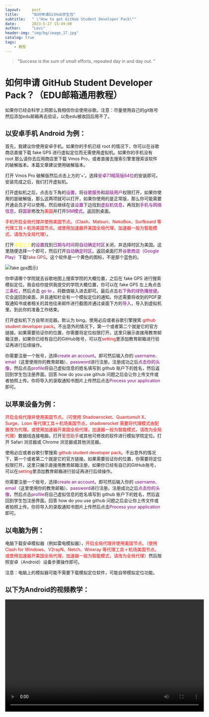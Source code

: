 ```yaml
---
layout:     post
title:      "如何申请GitHub学生包" 
subtitle:   " \"How to get GitHub Student Developer Pack\""
date:       2023-5-27 15:49:00
author:     "Levi"
header-img: "img/bg/image_17.jpg"
catalog: true
tags:
    - 教程
---
```


> “Success is the sum of small efforts, repeated day in and day out. ”


# 如何申请 GitHub Student Developer Pack？（EDU邮箱通用教程）

如果你已经会科学上网那么我相信你会使用谷歌。注意：尽量使用自己的git账号然后添加edu邮箱再去验证，以免edu被收回后用不了。

## 以安卓手机 Android 为例：

首先，我建议你使用安卓手机。如果你的手机已经 root 的情况下，你可以在谷歌商店直接下载 fake GPS 进行虚拟定位而无需使用虚拟机。如果你的手机没有 root 那么请你去应用商店里下载 Vmos Pro，或者直接去搜索引擎里搜索该软件的破解版本。本篇文章建议使用破解版本。

打开 Vmos Pro 破解版然后点击上方的‘+’。选择<span style="color:purple;">安卓7.1精简版64位</span>的安装即可。安装完成之后，我们打开虚拟机。

打开虚拟机之后，点击左下角的<span style="color:purple;">设置</span>，将<span style="color:purple;">谷歌服务</span>和<span style="color:purple;">超级用户</span>权限打开，如果你使用的是破解版，那么这两项就可以打开，如果你使用的是正常版，那么你可能需要开通会员才可以使用。然后继续在该<span style="color:purple;">设置</span>下边找到<span style="color:purple;">虚拟机信息</span>，再找到<span style="color:purple;">手机与网络信息</span>，将<span style="color:purple;">国家</span>修改为<span style="color:red;">美国</span>并打开<span style="color:purple;">SIM模式</span>。返回到桌面。

<span style="color:red;">手机开启全局代理并使用美国节点。（Clash、Matsuri、NekoBox、Surfboard 等代理工具＋机场美国节点。或使用加速器开美国全局代理，加速器一般为智能模式，请改为全局代理）</span>。

打开<span style="color:yellow;">桌面上方</span>的<span style="color:purple;">设置</span>找到<span style="color:purple;">日期与时间</span>将<span style="color:purple;">自动确定时区</span>关闭，并选择时区为美国。这里随便选择一个即可，然后打开<span style="color:purple;">自动确定时区</span>。返回桌面打开<span style="color:purple;">谷歌商店（Google Play）</span>下载<span style="color:brown;">fake GPS</span>。这个软件是一个黄色的图标，不是那个蓝色的。

![fake gps图示](https://play-lh.googleusercontent.com/0IAs5zhKgOxvlAZlzOlZN2i9gv887ppbQhaFcvqF1ygmjxDdKnNZH8aFvT7U0XV5EA=w200-h200))

你申请哪个学院就去谷歌地图上搜索学院的大概位置，之后在 fake GPS 进行搜索模拟定位。我会给你提供我提交的学院大概位置，你可以在 fake GPS 左上角点击<span style="color:purple;">三条杠</span>，然后点击<span style="color:purple;"> go to </span>。将数值输入进去即可。最后点击<span style="color:purple;">右下角的绿色播放键</span>。它会返回到桌面，并且通知栏会有一个模拟定位的通知。你还需要将收到的PDF录取通知书或者相关的其他往来邮件进行截图并通过桌面下方的<span style="color:purple;">导入</span>，导入到虚拟机里。到此你的准备工作结束。

打开虚拟机下方自带浏览器。默认为 bing。使用必应或者谷歌引擎搜索<span style="color:red;"> github student developer pack</span>。不出意外的情况下，第一个或者第二个就是它的官方链接。如果需要验证你的位置，你需要将定位权限打开。这里只展示直接用教育邮箱注册，如果你已经有自已的GitHub账号，可以在<span style="color:red;">setting</span>里添加教育邮箱进行验证再进行后续操作。

你需要注册一个账号，选择<span style="color:purple;">create an account</span>。即可然后输入你的 <span style="color:purple;">username、email</span>（这里使用你的教育邮箱）、<span style="color:purple;">password</span>进行注册。注册成功之后<span style="color:purple;">点击你的头像</span>，然后点击<span style="color:purple;">profile</span>将自己虚拟信息的姓名填写到 github 账户下的姓名，然后返回到学生包注册界面。回答 how do you use github 问题之后会让你上传文件或者拍照上传。你将导入的录取通知书图片上传然后点击<span style="color:purple;">Process your application</span>即可。

## 以苹果设备为例：

<span style="color:red;">开启全局代理并使用美国节点。（可使用 Shadowrocket、Quantumult X、Surge、Loon 等代理工具＋机场美国节点，shadowrocket 需要将代理模式由配置改为代理。或使用加速器开美国全局代理，加速器一般为智能模式，请改为全局代理）</span>数据线连接电脑，打开<span style="color:brown;">爱思助手</span>或其他可修改的软件进行模拟学院定位。打开 Safari 浏览器或 Chrome 浏览器或其他浏览器。

使用必应或者谷歌引擎搜索<span style="color:red;"> github student developer pack</span>。不出意外的情况下，第一个或者第二个就是它的官方链接。如果需要验证你的位置，你需要将定位权限打开。这里只展示直接用教育邮箱注册，如果你已经有自已的GitHub账号，可以在<span style="color:red;">setting</span>里添加教育邮箱进行验证再进行后续操作。

你需要注册一个账号，选择<span style="color:purple;">create an account</span>。即可然后输入你的 <span style="color:purple;">username、email</span>（这里使用你的教育邮箱）、<span style="color:purple;">password</span>进行注册。注册成功之后<span style="color:purple;">点击你的头像</span>，然后点击<span style="color:purple;">profile</span>将自己虚拟信息的姓名填写到 github 账户下的姓名，然后返回到学生包注册界面。回答 how do you use github 问题之后会让你上传文件或者拍照上传。你将导入的录取通知书图片上传然后点击<span style="color:purple;">Process your application</span>即可。

## 以电脑为例：

电脑下载安卓模拟器（例如雷电模拟器），<span style="color:red;">开启全局代理并使用美国节点。（使用 Clash for Windows、V2rayN、Netch、Winxray 等代理工具＋机场美国节点。或使用加速器开美国全局代理，加速器一般为智能模式，请改为全局代理）</span>然后按照安卓（Android）设备步骤操作即可。

注意：电脑上的模拟器可能不需要下载模拟定位软件，可能自带模拟定位功能。

## 以下为Android的视频教学：
<video width="640" height="360" controls>
  <source src="https://github.com/czy13724/czy13724.github.io/raw/master/img/get_github_student/get_github_student.mp4" type="video/mp4">
  Your browser does not support the video tag.
</video>
